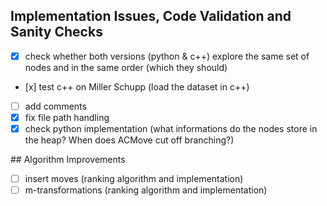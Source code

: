 ## Implementation Issues, Code Validation and Sanity Checks

- [x] check whether both versions (python & c++) explore the same set of nodes and in the same order (which they should) 
- [x] test c++ on Miller Schupp (load the dataset in c++) 
- [ ] add comments
- [x] fix file path handling
- [x] check python implementation (what informations do the nodes store in the heap? When does ACMove cut off branching?) 

## Algorithm Improvements

- [ ] insert moves (ranking algorithm and implementation)
- [ ] m-transformations (ranking algorithm and implementation)
